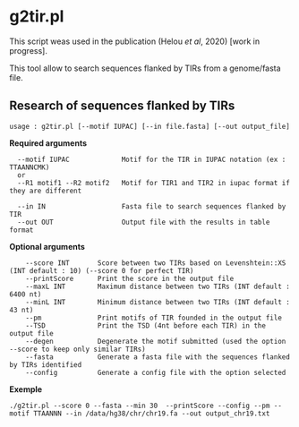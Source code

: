 # g2tir.pl

This script weas used in the publication (Helou _et al_, 2020) [work in progress].

This tool allow to search sequences flanked by TIRs from a genome/fasta file.

## Research of sequences flanked by TIRs

```
usage : g2tir.pl [--motif IUPAC] [--in file.fasta] [--out output_file]
```

**Required arguments**
```
  --motif IUPAC             Motif for the TIR in IUPAC notation (ex : TTAANNCMK)
  or
  --R1 motif1 --R2 motif2   Motif for TIR1 and TIR2 in iupac format if they are different
  
  --in IN                   Fasta file to search sequences flanked by TIR
  --out OUT                 Output file with the results in table format
```

**Optional arguments**
```
    --score INT       Score between two TIRs based on Levenshtein::XS (INT default : 10) (--score 0 for perfect TIR)
    --printScore      Print the score in the output file
    --maxL INT        Maximum distance between two TIRs (INT default : 6400 nt)
    --minL INT        Minimum distance between two TIRs (INT default : 43 nt)
    --pm              Print motifs of TIR founded in the output file
    --TSD             Print the TSD (4nt before each TIR) in the output file
    --degen           Degenerate the motif submitted (used the option --score to keep only similar TIRs)
    --fasta           Generate a fasta file with the sequences flanked by TIRs identified
    --config          Generate a config file with the option selected
```

**Exemple**
```
./g2tir.pl --score 0 --fasta --min 30  --printScore --config --pm --motif TTAANNN --in /data/hg38/chr/chr19.fa --out output_chr19.txt
```
